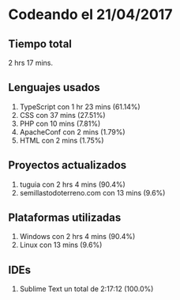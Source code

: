 # Codeando el 21/04/2017

## Tiempo total
2 hrs 17 mins.

## Lenguajes usados
1. TypeScript con 1 hr 23 mins (61.14%)
1. CSS con 37 mins (27.51%)
1. PHP con 10 mins (7.81%)
1. ApacheConf con 2 mins (1.79%)
1. HTML con 2 mins (1.75%)

## Proyectos actualizados
1. tuguia con 2 hrs 4 mins (90.4%)
1. semillastodoterreno.com con 13 mins (9.6%)

## Plataformas utilizadas
1. Windows con 2 hrs 4 mins (90.4%)
1. Linux con 13 mins (9.6%)

## IDEs
1. Sublime Text un total de 2:17:12 (100.0%)
